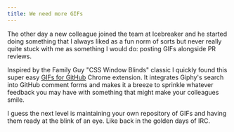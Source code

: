 ```yaml
---
title: We need more GIFs
---
```

The other day a new colleague joined the team at Icebreaker and he started doing something that I always liked as a fun norm of sorts but never really quite stuck with me as something I would do: posting GIFs alongside PR reviews.

Inspired by the Family Guy "CSS Window Blinds" classic I quickly found this super easy [GIFs for GitHub](https://chrome.google.com/webstore/detail/gifs-for-github/dkgjnpbipbdaoaadbdhpiokaemhlphep) Chrome extension. It integrates Giphy's search into GitHub comment forms and makes it a breeze to sprinkle whatever feedback you may have with something that might make your colleagues smile.

I guess the next level is maintaining your own repository of GIFs and having them ready at the blink of an eye. Like back in the golden days of IRC.